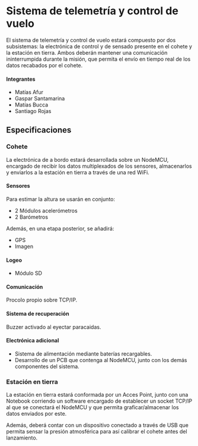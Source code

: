 # Sistema de telemetría y control de vuelo
El sistema de telemetría y control de vuelo estará compuesto por dos subsistemas: la electrónica de control y de sensado presente en el cohete y la estación en tierra. Ambos deberán mantener una comunicación ininterrumpida durante la misión, que permita el envío en tiempo real de los datos recabados por el cohete.

#### Integrantes
* Matías Afur
* Gaspar Santamarina
* Matías Bucca
* Santiago Rojas



## Especificaciones

### Cohete
La electrónica de a bordo estará desarrollada sobre un NodeMCU, encargado de recibir los datos multiplexados de los sensores, almacenarlos y enviarlos a la estación en tierra a través de una red WiFi.

#### Sensores
Para estimar la altura se usarán en conjunto:

* 2 Módulos acelerómetros
* 2 Barómetros

Además, en una etapa posterior, se añadirá:

* GPS
* Imagen

#### Logeo
* Módulo SD

#### Comunicación
Procolo propio sobre TCP/IP.

#### Sistema de recuperación
Buzzer activado al eyectar paracaidas.

#### Electrónica adicional
* Sistema de alimentación mediante baterías recargables.
* Desarrollo de un PCB que contenga al NodeMCU, junto con los demás componentes del sistema.


### Estación en tierra
La estación en tierra estará conformada por un Acces Point, junto con una Notebook corriendo un software encargado de establecer un socket TCP/IP al que se conectará el NodeMCU y que permita graficar/almacenar los datos enviados por este.

Además, deberá contar con un dispositivo conectado a través de USB que permita sensar la presión atmosférica para así calibrar el cohete antes del lanzamiento.




